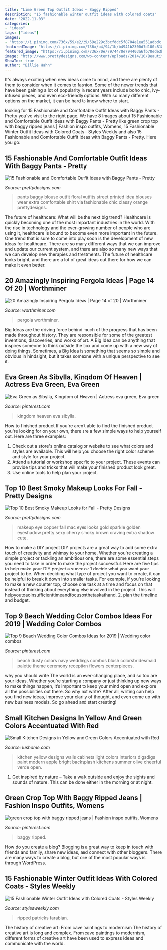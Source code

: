 ```yaml
---
title: "Lime Green Top Outfit Ideas ~ Baggy Ripped"
description: "15 fashionable winter outfit ideas with colored coats"
date: "2022-11-03"
categories:
- "ideas"
tags: ["ideas"]
images:
- "https://i.pinimg.com/736x/59/e2/29/59e229c3bcfddc5f8704e1ea551adbdc.jpg"
featuredImage: "https://i.pinimg.com/736x/b4/94/1b/b4941b2300d7d100c81858aacf438c3f--kingdom-of-heaven-ridley-scott.jpg"
featured_image: "https://i.pinimg.com/736x/0e/79/44/0e794403a6fb70ede3b9dcbcdd5b442e.jpg"
image: "http://www.prettydesigns.com/wp-content/uploads/2014/10/Beautiful-Golden-Eye-Makeup-for-Fall.jpg"
ShowToc: true
author: "Billie Hahn"
---
```



It's always exciting when new ideas come to mind, and there are plenty of them to consider when it comes to fashion. Some of the newer trends that have been gaining a lot of popularity in recent years include boho chic, ivy-infused pieces, and even eco-friendly options. With so many different options on the market, it can be hard to know where to start.

	

		
looking for 15 Fashionable and Comfortable Outfit Ideas with Baggy Pants - Pretty you've visit to the right page. We have 8 Images about 15 Fashionable and Comfortable Outfit Ideas with Baggy Pants - Pretty like green crop top with baggy ripped jeans | Fashion inspo outfits, Womens, 15 Fashionable Winter Outfit Ideas with Colored Coats - Styles Weekly and also 15 Fashionable and Comfortable Outfit Ideas with Baggy Pants - Pretty. Here you go:
		
    
## 15 Fashionable And Comfortable Outfit Ideas With Baggy Pants - Pretty

<img loading=lazy src="http://www.prettydesigns.com/wp-content/uploads/2014/07/Floral-Printed-Top-and-Black-Baggy-Pants-Outfit.jpg" onerror="this.onerror=null;this.src='https://tse2.mm.bing.net/th?id=OIP.Tw8j6ID4OO2P9uP-M3ItTgHaK2&amp;pid=15.1';" alt="15 Fashionable and Comfortable Outfit Ideas with Baggy Pants - Pretty">

_Source: prettydesigns.com_

>pants baggy blouse outfit floral outfits street printed idea blouses wear extra comfortable shirt via fashionable chic classy orange prettydesigns. 

	

The future of healthcare: What will be the next big trend?
Healthcare is quickly becoming one of the most important industries in the world. With the rise in technology and the ever-growing number of people who are using it, healthcare is bound to become even more important in the future. One trend that is sure to come into play soon is the development of new ideas for healthcare. There are so many different ways that we can improve and update our current system, and there are also so many new ways that we can develop new therapies and treatments. The future of healthcare looks bright, and there are a lot of great ideas out there for how we can make it even better.

    
## 20 Amazingly Inspiring Pergola Ideas | Page 14 Of 20 | Worthminer

<img loading=lazy src="https://worthminer.com/wp-content/uploads/2018/06/Pergola-2-1.jpg" onerror="this.onerror=null;this.src='https://tse1.mm.bing.net/th?id=OIP.9beWsvczoJeFL1p3qRc8QwHaJ3&amp;pid=15.1';" alt="20 Amazingly Inspiring Pergola Ideas | Page 14 of 20 | Worthminer">

_Source: worthminer.com_

>pergola worthminer. 

	

Big Ideas are the driving force behind much of the progress that has been made throughout history. They are responsible for some of the greatest inventions, discoveries, and works of art. A Big Idea can be anything that inspires someone to think outside the box and come up with a new way of doing things. Sometimes, a Big Idea is something that seems so simple and obvious in hindsight, but it takes someone with a unique perspective to see it.

    
## Eva Green As Sibylla, Kingdom Of Heaven | Actress Eva Green, Eva Green

<img loading=lazy src="https://i.pinimg.com/736x/b4/94/1b/b4941b2300d7d100c81858aacf438c3f--kingdom-of-heaven-ridley-scott.jpg" onerror="this.onerror=null;this.src='https://tse1.mm.bing.net/th?id=OIP.FWGa8XIZEH2WXX1SUpXlqwHaLN&amp;pid=15.1';" alt="Eva Green as Sibylla, Kingdom of Heaven | Actress eva green, Eva green">

_Source: pinterest.com_

>kingdom heaven eva sibylla. 

	

How to finished product
If you're aren't able to find the finished product you're looking for on your own, there are a few simple ways to help yourself out. Here are three examples: 
1. Check out a store's online catalog or website to see what colors and styles are available. This will help you choose the right color scheme and style for your project.
2. Attend a tutorial or workshop specific to your project. These events can provide tips and tricks that will make your finished product look great.
3. Use online tools to help plan your project.

    
## Top 10 Best Smoky Makeup Looks For Fall - Pretty Designs

<img loading=lazy src="http://www.prettydesigns.com/wp-content/uploads/2014/10/Beautiful-Golden-Eye-Makeup-for-Fall.jpg" onerror="this.onerror=null;this.src='https://tse3.mm.bing.net/th?id=OIP.2qDempb_JOv_-z0IzaXsTQHaHa&amp;pid=15.1';" alt="Top 10 Best Smoky Makeup Looks for Fall - Pretty Designs">

_Source: prettydesigns.com_

>makeup eye copper fall mac eyes looks gold sparkle golden eyeshadow pretty sexy cherry smoky brown craving extra shadow cute. 

	

How to make a DIY project
DIY projects are a great way to add some extra touch of creativity and whimsy to your home. Whether you're creating a simple project or tackling an ambitious one, there are some essential steps you need to take in order to make the project successful. Here are five tips to help make your DIY project a success: 
1.decide what you want your project to be. When deciding what type of project you want to create, it can be helpful to break it down into smaller tasks. For example, if you're looking to make a new counter top, choose one task at a time and focus on that instead of thinking about everything else involved in the project. This will helpyoutoaoinsufficienttimeandfocusonthetaskathand. 
2. plan the timeline and budget.

    
## Top 9 Beach Wedding Color Combos Ideas For 2019 | Wedding Color Combos

<img loading=lazy src="https://i.pinimg.com/736x/0e/79/44/0e794403a6fb70ede3b9dcbcdd5b442e.jpg" onerror="this.onerror=null;this.src='https://tse3.mm.bing.net/th?id=OIP.K7Bz4IB3Bzy2-PBtTywmcwHaO0&amp;pid=15.1';" alt="Top 9 Beach Wedding Color Combos Ideas for 2019 | Wedding color combos">

_Source: pinterest.com_

>beach dusty colors navy weddings combos blush colorsbridesmaid palette theme ceremony reception flowers centerpieces. 

	

why you should write
The world is an ever-changing place, and so too are your ideas. Whether you’re starting a company or just thinking up new ways to make things happen, it’s important to keep your mind open and explore all the possibilities out there. So why not write? After all, writing can help you find new ideas, improve your clarity of thought, and even come up with new business models. So go ahead and start creating!

    
## Small Kitchen Designs In Yellow And Green Colors Accentuated With Red

<img loading=lazy src="https://www.lushome.com/wp-content/uploads/2013/07/small-kitchen-designs-yellow-green-colors-10.jpg" onerror="this.onerror=null;this.src='https://tse4.mm.bing.net/th?id=OIP.nAdi717xSN09aVmuTwReZgHaHa&amp;pid=15.1';" alt="Small Kitchen Designs in Yellow and Green Colors Accentuated with Red">

_Source: lushome.com_

>kitchen yellow designs walls cabinets light colors interiors digsdigs paint modern apple bright backsplash kitchens summer olive cheerful verde open. 

	

1. Get inspired by nature – Take a walk outside and enjoy the sights and sounds of nature. This can be done either in the morning or at night.

    
## Green Crop Top With Baggy Ripped Jeans | Fashion Inspo Outfits, Womens

<img loading=lazy src="https://i.pinimg.com/736x/59/e2/29/59e229c3bcfddc5f8704e1ea551adbdc.jpg" onerror="this.onerror=null;this.src='https://tse2.mm.bing.net/th?id=OIP.IxjPjlLmAZTp36VPMNK9zAHaNO&amp;pid=15.1';" alt="green crop top with baggy ripped jeans | Fashion inspo outfits, Womens">

_Source: pinterest.com_

>baggy ripped. 

	

How do you create a blog?
Blogging is a great way to keep in touch with friends and family, share new ideas, and connect with other bloggers. There are many ways to create a blog, but one of the most popular ways is through WordPress.

    
## 15 Fashionable Winter Outfit Ideas With Colored Coats - Styles Weekly

<img loading=lazy src="https://stylesweekly.com/wp-content/uploads/2014/12/Dark-Green-Winter-Coat-Outfit-Idea-with-Ripped-Jeans.jpg" onerror="this.onerror=null;this.src='https://tse2.mm.bing.net/th?id=OIP.9WxzNtOP-No-IImn8lBFyQHaK3&amp;pid=15.1';" alt="15 Fashionable Winter Outfit Ideas with Colored Coats - Styles Weekly">

_Source: stylesweekly.com_

>ripped patricks farabian. 

	

The history of creative art: From cave paintings to modernism
The history of creative art is long and complex. From cave paintings to modernism, different forms of creative art have been used to express ideas and communicate with the world.


